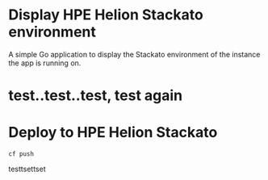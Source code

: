 # Display HPE Helion Stackato environment

A simple Go application to display the Stackato environment of the
instance the app is running on. 

# test..test..test, test again

# Deploy to HPE Helion Stackato

    cf push

testtsettset
